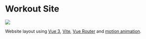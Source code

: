 # Workout Site

![]([https://imgur.com/a/wedsite-workout-pUkXIjc](https://imgur.com/gallery/wedsite-workout-pUkXIjc))

Website layout using [Vue 3](https://vuejs.org/), [Vite](https://vitejs.dev/), [Vue Router](https://router.vuejs.org/) and [motion animation](https://motion.vueuse.org/).
